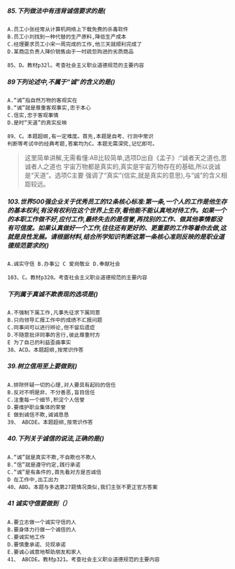 ##### 85.下列做法中有违背诚信要求的是(
    A.员工小张经常从计算机网络上下载免费的杀毒软件
    B.员工小刘找到一种代替的生产原料,降低生产成本
    C.经理要求员工小宋一周完成的工作,他三天就顺利完成了
    D.某商店负责人降价销售由于一时疏忽购进的劣质商品
    
    85、D。教材p32l。考查社会主义职业道德规范的主要内容

##### 89下列论述中,不属于“诚”的含义的是()
    A.“诚”指自然万物的客观实在
    B.“诚”就是尊重客观事实,忠于本心
    C.信实,忠于客观事情
    D.是时“天道”的真实反映
    
    89、C。本题超纲,有一定难度。首先,本题是自考、行测中常识
    判断等考试中的经典考题,答案均为C。本题无需深究,记忆即可。
    
>   这里简单讲解,无需看懂:AB比较简单,选项D出自《孟子》:“诚者天之道也,思诚者人之道也
    宇宙万物都是真实的,真实是宇宙万物存在的基础,所以说诚是“天道”。选项C主要
    强调了“真实”(信实,就是真实的意思),与“诚”的含义相距较远。

##### 103.世界500强企业关于优秀员工的12条核心标准:第一条,一个人的工作是他生存的基本权利,有没有权利在这个世界上生存,看他能不能认真地对待工作。如果一个的本职工作做不好,应付工作,最终失去的是信誉,再找别的工作、做其他事情都没有可信度。如果认真做好一个工作,往往还有更好的、更重要的工作等着你去做,这就是良性发展。请根据材料,结合所学知识判断这第一条核心准则反映的是职业道德规范要求的()
    A.诚实守信 B.办事公 C 爱岗敬业 D.奉献社会
    
    103、C。教材p320。考查社会主义职业道德规范的主要内容    

##### 下列属于真诚不欺表现的选项是()
    A.不强制下属工作,凡事先征求下属同意
    B.只向领导汇报工作中的成绩不汇报问题
    C.同事间可以进行辫论,但不留后遗症
    D.不随意批评同事的言行,彼此尊重时方
    E 为了自己的利益歪曲事实
    38、ACD。本题超纲,按常识作答

##### 39.树立信用至上要做到()
    A.排除怀疑一切的心理,对人要具有起码的信任
    B.反对不明是非、不分善恶,盲目信任
    C.注重每一个细节,积淀个人信誉
    D.要维护职业集体的荣誉
    E 做到诚信不欺,诚诚恳恳
    39、 ABCDE。本题超纲,按常识作答

##### 40.下列关于诚信的说法,正确的是()
    A.“诚”就是真实不欺,不自欺也不欺人
    B.“信”就是遵守约定,践行承诺
    C.“诚”是有条件的,首先看对方是否诚信
    D 在工作中,出工出力
    40、ABD。本题与多选第27题情况类似,我们主张不更正官方答案

##### 41 诚实守信要做到（）
    A.要立志做一个诚实守信的人
    B.要身体力行做一个诚信的人
    C.要诚实地工作
    D.要慎重承诺、兑现承诺
    E.要诚心诚意地帮助朋友和家人
    41、 ABCDE。教材p321。考查社会主义职业道德规范的主要内容



    